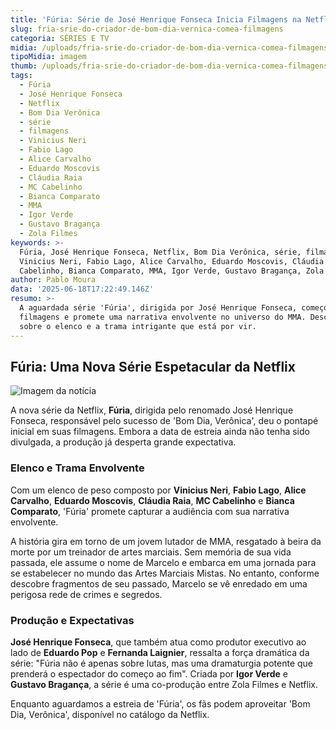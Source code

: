 ```yaml
---
title: 'Fúria: Série de José Henrique Fonseca Inicia Filmagens na Netflix'
slug: fria-srie-do-criador-de-bom-dia-vernica-comea-filmagens
categoria: SÉRIES E TV
midia: /uploads/fria-srie-do-criador-de-bom-dia-vernica-comea-filmagens-thumb.png
tipoMidia: imagem
thumb: /uploads/fria-srie-do-criador-de-bom-dia-vernica-comea-filmagens-thumb.png
tags:
  - Fúria
  - José Henrique Fonseca
  - Netflix
  - Bom Dia Verônica
  - série
  - filmagens
  - Vinicius Neri
  - Fabio Lago
  - Alice Carvalho
  - Eduardo Moscovis
  - Cláudia Raia
  - MC Cabelinho
  - Bianca Comparato
  - MMA
  - Igor Verde
  - Gustavo Bragança
  - Zola Filmes
keywords: >-
  Fúria, José Henrique Fonseca, Netflix, Bom Dia Verônica, série, filmagens,
  Vinicius Neri, Fabio Lago, Alice Carvalho, Eduardo Moscovis, Cláudia Raia, MC
  Cabelinho, Bianca Comparato, MMA, Igor Verde, Gustavo Bragança, Zola Filmes
author: Pablo Moura
data: '2025-06-18T17:22:49.146Z'
resumo: >-
  A aguardada série 'Fúria', dirigida por José Henrique Fonseca, começou suas
  filmagens e promete uma narrativa envolvente no universo do MMA. Descubra mais
  sobre o elenco e a trama intrigante que está por vir.
---
```


## Fúria: Uma Nova Série Espetacular da Netflix

![Imagem da notícia](https://cdn.ome.lt/3JFld7YhFS8LGoX7wM4zgz6M6Io=/fit-in/837x500/smart/uploads/conteudo/fotos/unnamed_35_dfPt6p2.jpg)

A nova série da Netflix, **Fúria**, dirigida pelo renomado José Henrique Fonseca, responsável pelo sucesso de 'Bom Dia, Verônica', deu o pontapé inicial em suas filmagens. Embora a data de estreia ainda não tenha sido divulgada, a produção já desperta grande expectativa.

### Elenco e Trama Envolvente

Com um elenco de peso composto por **Vinicius Neri**, **Fabio Lago**, **Alice Carvalho**, **Eduardo Moscovis**, **Cláudia Raia**, **MC Cabelinho** e **Bianca Comparato**, 'Fúria' promete capturar a audiência com sua narrativa envolvente.

A história gira em torno de um jovem lutador de MMA, resgatado à beira da morte por um treinador de artes marciais. Sem memória de sua vida passada, ele assume o nome de Marcelo e embarca em uma jornada para se estabelecer no mundo das Artes Marciais Mistas. No entanto, conforme descobre fragmentos de seu passado, Marcelo se vê enredado em uma perigosa rede de crimes e segredos.

### Produção e Expectativas

**José Henrique Fonseca**, que também atua como produtor executivo ao lado de **Eduardo Pop** e **Fernanda Laignier**, ressalta a força dramática da série: "Fúria não é apenas sobre lutas, mas uma dramaturgia potente que prenderá o espectador do começo ao fim". Criada por **Igor Verde** e **Gustavo Bragança**, a série é uma co-produção entre Zola Filmes e Netflix.

Enquanto aguardamos a estreia de 'Fúria', os fãs podem aproveitar 'Bom Dia, Verônica', disponível no catálogo da Netflix.
